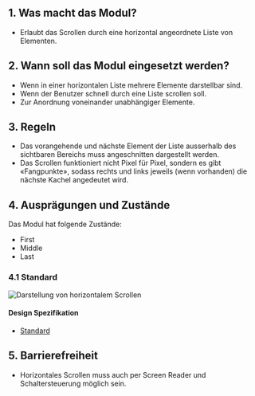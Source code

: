 ## 1. Was macht das Modul?
*   Erlaubt das Scrollen durch eine horizontal angeordnete Liste von Elementen.

## 2. Wann soll das Modul eingesetzt werden?
*   Wenn in einer horizontalen Liste mehrere Elemente darstellbar sind.
*   Wenn der Benutzer schnell durch eine Liste scrollen soll.
*   Zur Anordnung voneinander unabhängiger Elemente.

## 3. Regeln
*   Das vorangehende und nächste Element der Liste ausserhalb des sichtbaren Bereichs muss angeschnitten dargestellt werden.
*   Das Scrollen funktioniert nicht Pixel für Pixel, sondern es gibt «Fangpunkte», sodass rechts und links jeweils (wenn vorhanden) die nächste Kachel angedeutet wird.

## 4. Ausprägungen und Zustände
Das Modul hat folgende Zustände:
*   First
*   Middle
*   Last

### 4.1 Standard
![Darstellung von horizontalem Scrollen](https://raw.githubusercontent.com/sbb-design-systems/design-system-mobile-documentation/doku-update/documentation/modules/horizontal-scrolling/images/MM08.png 'class: image')

#### Design Spezifikation
*   [Standard](https://sbb.invisionapp.com/d/main#/console/14051805/322943557/inspect)

## 5. Barrierefreiheit
*   Horizontales Scrollen muss auch per Screen Reader und Schaltersteuerung möglich sein.